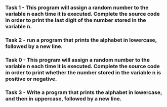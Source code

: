 ### Task 1 - This program will assign a random number to the variable n each time it is executed. Complete the source code in order to print the last digit of the number stored in the variable n.
### Task 2 - run a program that prints the alphabet in lowercase, followed by a new line.
### Task 0 - This program will assign a random number to the variable n each time it is executed. Complete the source code in order to print whether the number stored in the variable n is positive or negative.
 ### Task 3 - Write a program that prints the alphabet in lowercase, and then in uppercase, followed by a new line.
